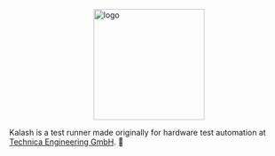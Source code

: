 <img src="../../res/kalash2.svg" alt="logo" width="200" style="display: block;margin-left: auto;margin-right: auto;"/>

Kalash is a test runner made originally for hardware test
automation at [Technica Engineering GmbH](https://technica-engineering.de/en/). 🚀
